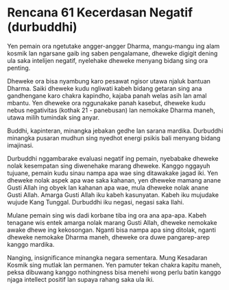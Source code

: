 # Rencana 61 Kecerdasan Negatif (durbuddhi)

Yen pemain ora ngetutake angger-angger Dharma, mangu-mangu ing alam kosmik lan ngarsane gaib ing saben pengalamane, dheweke digigit dening ula saka intelijen negatif, nyelehake dheweke menyang bidang sing ora penting.

Dheweke ora bisa nyambung karo pesawat ngisor utawa njaluk bantuan Dharma. Saiki dheweke kudu ngliwati kabeh bidang getaran sing ana gandhengane karo chakra kapindho, kajaba panah welas asih lan amal mbantu. Yen dheweke ora nggunakake panah kasebut, dheweke kudu nebus negativitas (kothak 21 - panebusan) lan nemokake Dharma maneh, utawa milih tumindak sing anyar.

Buddhi, kapinteran, minangka jebakan gedhe lan sarana mardika. Durbuddhi minangka pusaran mudhun sing nyedhot energi psikis bali menyang bidang imajinasi.

Durbuddhi nggambarake evaluasi negatif ing pemain, nyebabake dheweke nolak kesempatan sing diwenehake marang dheweke. Kanggo nggayuh tujuane, pemain kudu sinau nampa apa wae sing ditawakake jagad iki. Yen dheweke nolak aspek apa wae saka kahanan, yen dheweke mamang anane Gusti Allah ing obyek lan kahanan apa wae, mula dheweke nolak anane Gusti Allah. Amarga Gusti Allah iku kabeh kasunyatan. Kabeh iku mujudake wujude Kang Tunggal. Durbuddhi iku negasi, negasi saka Ilahi.

Mulane pemain sing wis dadi korbane tiba ing ora ana apa-apa. Kabeh tenagane wis entek amarga nolak marang Gusti Allah, dheweke nemokake awake dhewe ing kekosongan. Nganti bisa nampa apa sing ditolak, nganti dheweke nemokake Dharma maneh, dheweke ora duwe pangarep-arep kanggo mardika.

Nanging, insignificance minangka negara sementara. Mung Kesadaran Kosmik sing mutlak lan permanen. Yen pamuter tekan chakra kapitu maneh, peksa dibuwang kanggo nothingness bisa menehi wong perlu batin kanggo njaga intellect positif lan supaya rahang saka ula iki.
